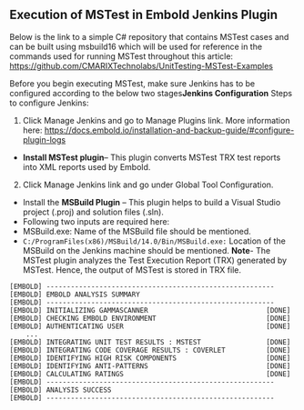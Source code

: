 ## Execution of MSTest in Embold Jenkins Plugin
Below is the link to a simple C# repository that contains MSTest cases and can be built using msbuild16 which will be used for reference in the commands used for running MSTest throughout this article: https://github.com/CMARIXTechnolabs/UnitTesting-MSTest-Examples

Before you begin executing MSTest, make sure Jenkins has to be configured according to the below two stages**Jenkins Configuration**
Steps to configure Jenkins:
1. Click Manage Jenkins and go to Manage Plugins link. More information here: https://docs.embold.io/installation-and-backup-guide/#configure-plugin-logs
- **Install MSTest plugin**– This plugin converts MSTest TRX test reports into XML reports used by Embold.
2. Click Manage Jenkins link and go under Global Tool Configuration.
- Install the **MSBuild Plugin** – This plugin helps to build a Visual Studio project (.proj) and solution files (.sln).
- Following two inputs are required here:
 - MSBuild.exe: Name of the MSBuild file should be mentioned.
 - ```C:/ProgramFiles(x86)/MSBuild/14.0/Bin/MSBuild.exe:``` Location of the MSBuild on the Jenkins machine should be mentioned.
**Note**- The MSTest plugin analyzes the Test Execution Report (TRX) generated by MSTest. Hence, the output of MSTest is stored in TRX file.
```console
[EMBOLD] --------------------------------------------------------
[EMBOLD] EMBOLD ANALYSIS SUMMARY                           
[EMBOLD] --------------------------------------------------------
[EMBOLD] INITIALIZING GAMMASCANNER                             [DONE]
[EMBOLD] CHECKING EMBOLD ENVIRONMENT                           [DONE]
[EMBOLD] AUTHENTICATING USER                                   [DONE]
    ...
[EMBOLD] INTEGRATING UNIT TEST RESULTS : MSTEST                [DONE]
[EMBOLD] INTEGRATING CODE COVERAGE RESULTS : COVERLET          [DONE]
[EMBOLD] IDENTIFYING HIGH RISK COMPONENTS                      [DONE]
[EMBOLD] IDENTIFYING ANTI-PATTERNS                             [DONE]
[EMBOLD] CALCULATING RATINGS                                   [DONE]
[EMBOLD] --------------------------------------------------------
[EMBOLD] ANALYSIS SUCCESS                                  
[EMBOLD] --------------------------------------------------------
```
